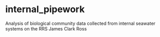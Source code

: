 # internal_pipework
Analysis of biological community data collected from internal seawater systems on the RRS James Clark Ross
